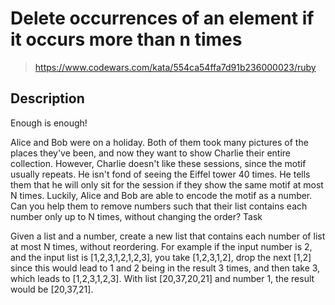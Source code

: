 # Delete occurrences of an element if it occurs more than n times

> https://www.codewars.com/kata/554ca54ffa7d91b236000023/ruby

## Description

Enough is enough!

Alice and Bob were on a holiday. Both of them took many pictures of the places they've been, and now they want to show Charlie their entire collection. However, Charlie doesn't like these sessions, since the motif usually repeats. He isn't fond of seeing the Eiffel tower 40 times.
He tells them that he will only sit for the session if they show the same motif at most N times. Luckily, Alice and Bob are able to encode the motif as a number. Can you help them to remove numbers such that their list contains each number only up to N times, without changing the order?
Task

Given a list and a number, create a new list that contains each number of list at most N times, without reordering.
For example if the input number is 2, and the input list is [1,2,3,1,2,1,2,3], you take [1,2,3,1,2], drop the next [1,2] since this would lead to 1 and 2 being in the result 3 times, and then take 3, which leads to [1,2,3,1,2,3].
With list [20,37,20,21] and number 1, the result would be [20,37,21].

